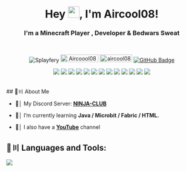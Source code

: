 <h1 align="center">Hey <img src="https://raw.githubusercontent.com/MartinHeinz/MartinHeinz/master/wave.gif" width="30px" height="30px">, I'm Aircool08!</h1>
<h3 align="center">I'm a Minecraft Player , Developer & Bedwars Sweat</h3>

<br>


<p align="center">
    <img src="https://img.shields.io/github/followers/aircool08?label=Github&logo=github&style=flat-square" alt="Splayfery">
        <a href="https://youtube.com/splayfer"><img src="https://img.shields.io/youtube/channel/views/UCGvcLOmPKMv4JstBZezFkHA?label=YouTube&logo=YouTube&style=flat-square" alt="Aircoool08" width="100" height="20"/></a>
    <a href="https://discord.gg/splayfer"><img src="https://img.shields.io/badge/Discord-7488cd?style=for-the-badge&logo=discord&logoColor=white" alt="aircool08" width="85" height="20"/></a>
    <a href="https://github.com/aircool08?tab=followers"><img src="https://img.shields.io/github/followers/Splayfery?label=Followers&style=social" alt="GitHub Badge"></a>
</p>

<p align="center">
<a href = "https://youtube.com/aircool08"><img src="https://img.icons8.com/fluent/48/000000/youtube.png"/></a>  
<a href = "https://twitch.tv/aircool08"><img src="https://img.icons8.com/fluent/48/000000/twitch.png"/></a>
<a href = "https://www.instagram.com/aircool08/"><img src="https://img.icons8.com/fluent/48/000000/instagram-new.png"/></a>
<a href = "https://www.reddit.com/aircool08/"><img src="https://img.icons8.com/fluent/48/000000/reddit.png"/></a>  
<a href = "https://solo.to/aircool08"><img src="https://img.icons8.com/color/48/000000/linktree.png"/></a> 
<a href = "https://dsc.gg/aircool"><img src="https://img.icons8.com/color/48/000000/discord.png"/></a>   
<a href = "https://tiktok.com/aircool08"><img src="https://img.icons8.com/color/48/000000/tiktok.png"/></a> 
<a href = "https://gamerx.com/aircool08"><img src="https://img.icons8.com/color/48/000000/controller"/></a> 
<a href = "https://whatsapp.com/aircool08"><img src="https://img.icons8.com/color/48/000000/whatsapp.png"/></a> 
<a href = "https://meta.com/aircool08"><img src="https://img.icons8.com/color/48/000000/meta.png"/></a> 
<a href = "https://nintendo.com/aircool08"><img src="https://img.icons8.com/color/48/000000/nintendo"/></a>   
<a href = "https://playstation.com/aircool08"><img src="https://img.icons8.com/color/48/000000/ps"/></a>   
<a href = "https://xbox.com/aircool08"><img src="https://img.icons8.com/color/48/000000/xbox"/></a> 
</p>

<br>
## 🔎〣 About Me

- │ My Discord Server: **[NINJA-CLUB](https://dsc.gg/aircool)**

- 🌱│ I’m currently learning **Java / Microbit / Fabric / HTML.**

- 🎥│ I also have a **[YouTube](https://youtube.com/aircool)** channel

## 🚀〣 Languages and Tools:

![](https://skillicons.dev/icons?i=java,github,mysql,linux,bash,git,discord,bots)

<br/>